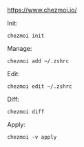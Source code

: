 https://www.chezmoi.io/

Init:
```
chezmoi init
```

Manage:
```
chezmoi add ~/.zshrc
```
Edit:
```
chezmoi edit ~/.zshrc
```

Diff:
```
chezmoi diff
```
Apply:
```
chezmoi -v apply
```